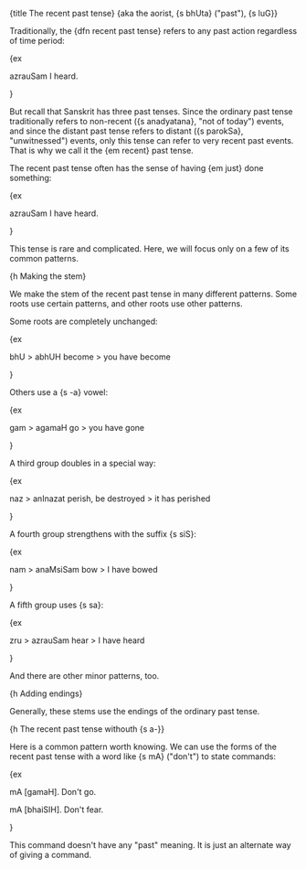 {title The recent past tense}
{aka the aorist, {s bhUta} ("past"), {s luG}}

Traditionally, the {dfn recent past tense} refers to any past action regardless
of time period:

{ex

azrauSam
I heard.

}

But recall that Sanskrit has three past tenses. Since the ordinary past tense
traditionally refers to non-recent ({s anadyatana}, "not of today") events, and
since the distant past tense refers to distant ({s parokSa}, "unwitnessed")
events, only this tense can refer to very recent past events. That is why we
call it the {em recent} past tense.

The recent past tense often has the sense of having {em just} done something:

{ex

azrauSam
I have heard.

}

This tense is rare and complicated. Here, we will focus only on a few of its
common patterns.


{h Making the stem}

We make the stem of the recent past tense in many different patterns. Some
roots use certain patterns, and other roots use other patterns.

Some roots are completely unchanged:

{ex

bhU > abhUH
become > you have become

}

Others use a {s -a} vowel:

{ex

gam > agamaH
go > you have gone

}

A third group doubles in a special way:

{ex

naz > anInazat
perish, be destroyed > it has perished


}

A fourth group strengthens with the suffix {s siS}:

{ex

nam > anaMsiSam
bow > I have bowed

}

A fifth group uses {s sa}:

{ex

zru > azrauSam
hear > I have heard

}

And there are other minor patterns, too.


{h Adding endings}

Generally, these stems use the endings of the ordinary past tense.


{h The recent past tense withouth {s a-}}

Here is a common pattern worth knowing. We can use the forms of the recent past
tense with a word like {s mA} ("don't") to state commands:

{ex

mA [gamaH].
Don't go.

mA [bhaiSIH].
Don't fear.

}

This command doesn't have any "past" meaning. It is just an alternate way of
giving a command.
